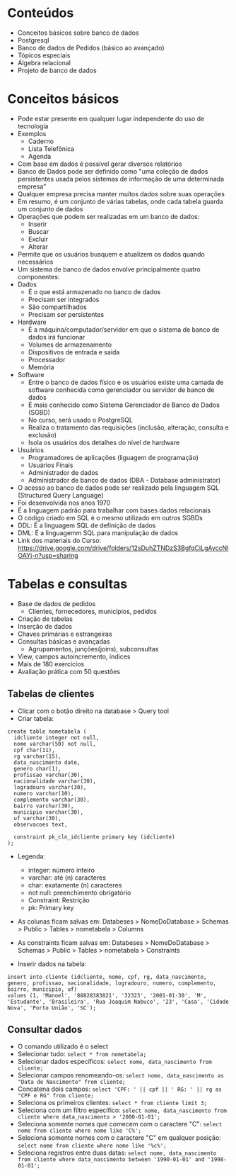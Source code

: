 # Conteúdos
- Conceitos básicos sobre banco de dados
- Postgresql
- Banco de dados de Pedidos (básico ao avançado)
- Tópicos especiais
- Álgebra relacional
- Projeto de banco de dados

# Conceitos básicos
- Pode estar presente em qualquer lugar independente do uso de tecnologia
- Exemplos
  - Caderno
  - Lista Telefônica
  - Agenda
- Com base em dados é possível gerar diversos relatórios
- Banco de Dados pode ser definido como "uma coleção de dados persistentes usada pelos sistemas de informação de uma determinada empresa"
- Qualquer empresa precisa manter muitos dados sobre suas operações
- Em resumo, é um conjunto de várias tabelas, onde cada tabela guarda um conjunto de dados
- Operações que podem ser realizadas em um banco de dados:
  - Inserir
  - Buscar
  - Excluir
  - Alterar
- Permite que os usuários busquem e atualizem os dados quando necessários
- Um sistema de banco de dados envolve principalmente quatro componentes:
 - Dados
   - É o que está armazenado no banco de dados
   - Precisam ser integrados
   - São compartilhados
   - Precisam ser persistentes
 - Hardware
   - É a máquina/computador/servidor em que o sistema de banco de dados irá funcionar
   - Volumes de armazenamento
   - Dispositivos de entrada e saída
   - Processador
   - Memória
 - Software
   - Entre o banco de dados físico e os usuários existe uma camada de software conhecida como gerenciador ou servidor de banco de dados
   - É mais conhecido como Sistema Gerenciador de Banco de Dados (SGBD)
   - No curso, será usado o PostgreSQL
   - Realiza o tratamento das requisições (inclusão, alteração, consulta e exclusão)
   - Isola os usuários dos detalhes do nível de hardware
 - Usuários
   - Programadores de aplicações (liguagem de programação)
   - Usuários Finais
   - Administrador de dados
   - Administrador de banco de dados (DBA - Database administrator)
- O acesso ao banco de dados pode ser realizado pela linguagem SQL (Structured Query Language)
- Foi desenvolvida nos anos 1970
- É a linguagem padrão para trabalhar com bases dados relacionais
- O código criado em SQL é o mesmo utilizado em outros SGBDs
- DDL: É a linguagem SQL de definição de dados
- DML: É a linguagemm SQL para manipulação de dados
- Link dos materiais do Curso: https://drive.google.com/drive/folders/12sDuhZTNDzS3BgfqCiLgAyccNlOAYj-n?usp=sharing

# Tabelas e consultas
- Base de dados de pedidos
   - Clientes, fornecedores, municípios, pedidos
- Criação de tabelas
- Inserção de dados
- Chaves primárias e estrangeiras
- Consultas básicas e avançadas
  - Agrupamentos, junções(joins), subconsultas
- View, campos autoincremento, índices
- Mais de 180 exercícios
- Avaliação prática com 50 questões

## Tabelas de clientes
- Clicar com o botão direito na database > Query tool
- Criar tabela:
```
create table nometabela (
  idcliente integer not null,
  nome varchar(50) not null,
  cpf char(11),
  rg varchar(15),
  data_nascimento date,
  genero char(1),
  profissao varchar(30),
  nacionalidade varchar(30),
  logradouro varchar(30),
  numero varchar(10),
  complemento varchar(30),
  bairro varchar(30),
  municipio varchar(30),
  uf varchar(30),
  observacoes text,

  constraint pk_cln_idcliente primary key (idcliente)
);
```
- Legenda:
  - integer: número inteiro
  - varchar: até (n) caracteres
  - char: exatamente (n) caracteres
  - not null: preenchimento obrigatório
  - Constraint: Restrição
  - pk: Primary key

- As colunas ficam salvas em: Databeses > NomeDoDatabase > Schemas > Public > Tables > nometabela > Columns
- As constraints ficam salvas em: Databeses > NomeDoDatabase > Schemas > Public > Tables > nometabela > Constraints

- Inserir dados na tabela:
```
insert into cliente (idcliente, nome, cpf, rg, data_nascimento, genero, profissao, nacionalidade, logradouro, numero, complemento, bairro, municipio, uf)
values (1, 'Manoel', '88828383821', '32323', '2001-01-30', 'M', 'Estudante', 'Brasileira', 'Rua Joaquim Nabuco', '23', 'Casa', 'Cidade Nova', 'Porto União', 'SC');
```

## Consultar dados
- O comando utilizado é o select
- Selecionar tudo: `select * from nometabela;`
- Selecionar dados específicos: `select nome, data_nascimento from cliente;`
- Selecionar campos renomeando-os: `select nome, data_nascimento as "Data de Nascimento" from cliente;`
- Concatena dois campos: `select 'CPF: ' || cpf || ' RG: ' || rg as "CPF e RG" from cliente;`
- Seleciona os primeiros clientes: `select * from cliente limit 3;`
- Seleciona com um filtro específico: `select nome, data_nascimento from cliente where data_nascimento > '2000-01-01';`
- Seleciona somente nomes que comecem com o caractere "C": `select nome from cliente where nome like 'C%';`
- Seleciona somente nomes com o caractere "C" em qualquer posição: `select nome from cliente where nome like '%c%';`
- Seleciona registros entre duas datas: `select nome, data_nascimento from cliente where data_nascimento between '1990-01-01' and '1998-01-01';`
